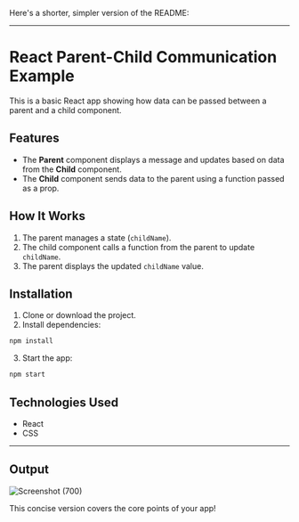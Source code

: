 
   
  Here's a shorter, simpler version of the README:

---

# React Parent-Child Communication Example

This is a basic React app showing how data can be passed between a parent and a child component.

## Features

- The **Parent** component displays a message and updates based on data from the **Child** component.
- The **Child** component sends data to the parent using a function passed as a prop.

## How It Works

1. The parent manages a state (`childName`).
2. The child component calls a function from the parent to update `childName`.
3. The parent displays the updated `childName` value.

## Installation

1. Clone or download the project.
2. Install dependencies:

```bash
npm install
```

3. Start the app:

```bash
npm start
```

## Technologies Used

- React
- CSS

---
## Output

![Screenshot (700)](https://github.com/user-attachments/assets/e758ebae-7e1a-4b67-b306-3032348d2dcf)


This concise version covers the core points of your app!
